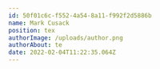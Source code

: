 ```yaml
---
id: 50f01c6c-f552-4a54-8a11-f992f2d5886b
name: Mark Cusack
position: tex
authorImage: /uploads/author.png
authorAbout: te
date: 2022-02-04T11:22:35.064Z
---
```

